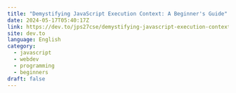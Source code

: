 ```yaml
---
title: "Demystifying JavaScript Execution Context: A Beginner's Guide"
date: 2024-05-17T05:40:17Z
link: https://dev.to/jps27cse/demystifying-javascript-execution-context-a-beginners-guide-47i5?utm_medium=RSS&utm_source=news.12bit.vn
site: dev.to
language: English
category:
  - javascript
  - webdev
  - programming
  - beginners
draft: false
---
```

